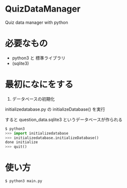 # QuizDataManager

Quiz data manager with python

# 必要なもの

- python3 と 標準ライブラリ
- (sqlite3)


# 最初になにをする

1. データベースの初期化

initializedatabase.py の initializeDatabase() を実行

すると question_data.sqlite3 というデータベースが作られる

```py
$ python3
>>> import initializedatabase
>>> initializedatabase.initializeDatabase()
done initialize
>>> quit()
```

# 使い方

```
$ python3 main.py
```
